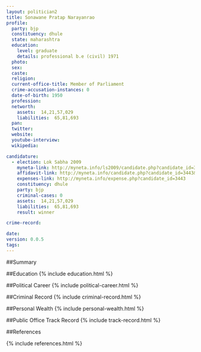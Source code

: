 ```yaml
---
layout: politician2
title: Sonawane Pratap Narayanrao
profile: 
  party: bjp
  constituency: dhule
  state: maharashtra
  education: 
    level: graduate
    details: professional b.e (civil) 1971
  photo: 
  sex: 
  caste: 
  religion: 
  current-office-title: Member of Parliament
  crime-accusation-instances: 0
  date-of-birth: 1950
  profession: 
  networth: 
    assets:  14,21,57,029
    liabilities:  65,81,693
  pan: 
  twitter: 
  website: 
  youtube-interview: 
  wikipedia: 

candidature: 
  - election: Lok Sabha 2009
    myneta-link: http://myneta.info/ls2009/candidate.php?candidate_id=3443
    affidavit-link: http://myneta.info/candidate.php?candidate_id=3443&scan=original
    expenses-link: http://myneta.info/expense.php?candidate_id=3443
    constituency: dhule 
    party: bjp
    criminal-cases: 0
    assets:  14,21,57,029
    liabilities:  65,81,693
    result: winner 

crime-record: 

date: 
version: 0.0.5
tags: 
---
```

##Summary


##Education
{% include education.html %}


##Political Career
{% include political-career.html %}


##Criminal Record
{% include criminal-record.html %}


##Personal Wealth
{% include personal-wealth.html %}


##Public Office Track Record
{% include track-record.html %}


##References


{% include references.html %}